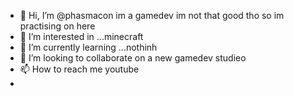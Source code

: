 - 👋 Hi, I’m @phasmacon im a gamedev im not that good tho so im practising on here
- 👀 I’m interested in ...minecraft
- 🌱 I’m currently learning ...nothinh
- 💞️ I’m looking to collaborate on a new gamedev studieo
- 📫 How to reach me youtube
- 

<!---
phasmacon/phasmacon is a ✨ special ✨ repository because its `README.md` (this file) appears on your GitHub profile.
You can click the Preview link to take a look at your changes.
--->
